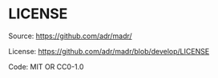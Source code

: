 # LICENSE

Source: https://github.com/adr/madr/

License: https://github.com/adr/madr/blob/develop/LICENSE

Code: MIT OR CC0-1.0
